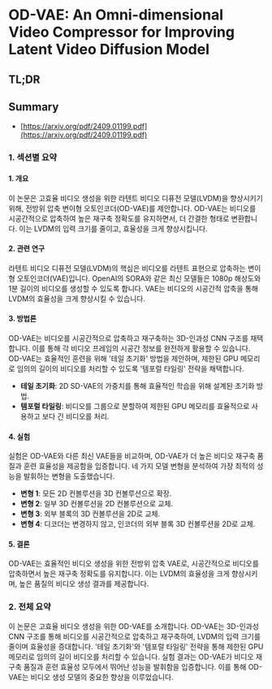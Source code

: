 # OD-VAE: An Omni-dimensional Video Compressor for Improving Latent Video Diffusion Model
## TL;DR
## Summary
- [https://arxiv.org/pdf/2409.01199.pdf](https://arxiv.org/pdf/2409.01199.pdf)

### 1. 섹션별 요약

#### 1. 개요
이 논문은 고효율 비디오 생성을 위한 라텐트 비디오 디퓨전 모델(LVDM)을 향상시키기 위해, 전방위 압축 변이형 오토인코더(OD-VAE)를 제안합니다. OD-VAE는 비디오를 시공간적으로 압축하여 높은 재구축 정확도를 유지하면서, 더 간결한 형태로 변환합니다. 이는 LVDM의 입력 크기를 줄이고, 효율성을 크게 향상시킵니다.

#### 2. 관련 연구
라텐트 비디오 디퓨전 모델(LVDM)의 핵심은 비디오를 라텐트 표현으로 압축하는 변이형 오토인코더(VAE)입니다. OpenAI의 SORA와 같은 최신 모델들은 1080p 해상도와 1분 길이의 비디오를 생성할 수 있도록 합니다. VAE는 비디오의 시공간적 압축을 통해 LVDM의 효율성을 크게 향상시킬 수 있습니다.

#### 3. 방법론
OD-VAE는 비디오를 시공간적으로 압축하고 재구축하는 3D-인과성 CNN 구조를 채택합니다. 이를 통해 각 비디오 프레임의 시공간 정보를 완전하게 활용할 수 있습니다. OD-VAE는 효율적인 훈련을 위해 '테일 초기화' 방법을 제안하며, 제한된 GPU 메모리로 임의의 길이의 비디오를 처리할 수 있도록 '템포럴 타일링' 전략을 채택합니다.

- **테일 초기화**: 2D SD-VAE의 가중치를 통해 효율적인 학습을 위해 설계된 초기화 방법.
- **템포럴 타일링**: 비디오를 그룹으로 분할하여 제한된 GPU 메모리를 효율적으로 사용하고 보다 긴 비디오를 처리.

#### 4. 실험
실험은 OD-VAE와 다른 최신 VAE들을 비교하며, OD-VAE가 더 높은 비디오 재구축 품질과 훈련 효율성을 제공함을 입증합니다. 네 가지 모델 변형을 분석하여 가장 최적의 성능을 발휘하는 변형을 도출했습니다.

- **변형 1**: 모든 2D 컨볼루션을 3D 컨볼루션으로 확장.
- **변형 2**: 일부 3D 컨볼루션을 2D 컨볼루션으로 교체.
- **변형 3**: 외부 블록의 3D 컨볼루션을 2D로 교체.
- **변형 4**: 디코더는 변경하지 않고, 인코더의 외부 블록 3D 컨볼루션을 2D로 교체.

#### 5. 결론
OD-VAE는 효율적인 비디오 생성을 위한 전방위 압축 VAE로, 시공간적으로 비디오를 압축하면서 높은 재구축 정확도를 유지합니다. 이는 LVDM의 효율성을 크게 향상시키며, 높은 품질의 비디오 생성 결과를 제공합니다.

### 2. 전체 요약

이 논문은 고효율 비디오 생성을 위한 OD-VAE를 소개합니다. OD-VAE는 3D-인과성 CNN 구조를 통해 비디오를 시공간적으로 압축하고 재구축하여, LVDM의 입력 크기를 줄이며 효율성을 증대합니다. '테일 초기화'와 '템포럴 타일링' 전략을 통해 제한된 GPU 메모리로 임의의 길이 비디오를 처리할 수 있습니다. 실험 결과는 OD-VAE가 비디오 재구축 품질과 훈련 효율성 모두에서 뛰어난 성능을 발휘함을 입증합니다. 이를 통해 OD-VAE는 비디오 생성 모델의 중요한 향상을 이루었습니다.

